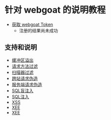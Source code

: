 # 针对 webgoat 的说明教程
- [获取 webgoat Token](../wg_token.py)
    - 注册的结果尚未成功
    

## 支持和说明

- [缓冲区溢出]()
- [请求方法过滤]()
- [扫描器过滤]()
- [跨站请求伪造]()
- [服务端请求伪造]()
- [SQL盲注入]()
- [SQL注入]()
- [XSS]()
- [XEE]()
- [XEE]()